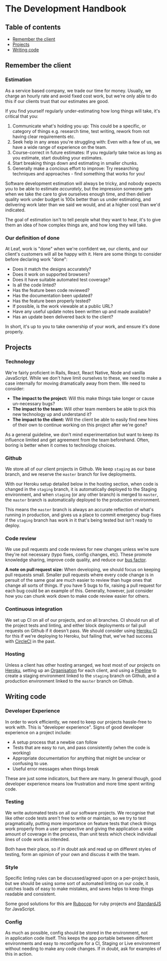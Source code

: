 # The Development Handbook

## Table of contents
- [Remember the client](#remember-the-client)
- [Projects](#projects)
- [Writing code](#writing-code)

## Remember the client

### Estimation
As a service based company, we trade our time for money. Usually, we charge an hourly rate and avoid fixed cost work, but we're only able to do this if our clients trust that our estimates are good.

If you find yourself regularly under-estimating how long things will take, it's critical that you:

 1. Communicate what's holding you up: This could be a specific, or category of things e.g. research time, test writing, rework from not having clear requirements etc.
 2. Seek help in any areas you're struggling with: Even with a few of us, we have a wide range of experience on the team.
 3. Course-correct in future estimates: If you regularly take twice as long as you estimate, start doubling your estimates.
 4. Start breaking things down and estimating in smaller chunks.
 5. Generally make a concious effort to improve: Try researching techniques and approaches - find something that works for you!

Software development estimation will always be tricky, and nobody expects you to be able to estimate _accurately_, but the impression someone gets when we take the care to give ourselves enough time, and then deliver quality work under budget is 100x better than us under estimating, and delivering work later than we said we would, and at a higher cost than we'd indicated.

The goal of estimation isn't to tell people what they want to hear, it's to give them an idea of how complex things are, and how long they will take.

### Our definition of done
At Leaf, work is "done" when we're confident we, our clients, and our client's customers will all be happy with it. Here are some things to consider before declaring work "done":

- Does it match the designs accurately?
- Does it work on supported browsers?
- Does it have suitable automated test coverage?
- Is all the code linted?
- Has the feature been code reviewed?
- Has the documentation been updated?
- Has the feature been properly tested?
- If possible, is the work viewable at a public URL?
- Have any useful update notes been written up and made available?
- Has an update been delivered back to the client?

In short, it's up to you to take ownership of your work, and ensure it's done properly.

## Projects

### Technology
We're fairly proficient in Rails, React, React Native, Node and vanilla JavaScript. While we don't have limit ourselves to these, we need to make a case internally for moving dramatically away from them. We need to consider:

 - **The impact to the project:** Will this make things take longer or cause un-necessary bugs?
 - **The impact to the team:** Will other team members be able to pick this new technology up and understand it?
 - **The impact to the client:** Will the client be able to easily find new hires of their own to continue working on this project after we're gone?

As a general guideline, we don't mind experimentation but want to keep its influence limited and get agreement from the team beforehand. Often, boring is better when it comes to technology choices.

### Github
We store all of our client projects in Github. We keep `staging` as our base branch, and we reserve the `master` branch for live deployments.

With our Heroku setup detailed below in the hosting section, when code is changed in the `staging` branch, it is automatically deployed to the Staging environment, and when `staging` (or any other branch) is merged to `master`, the `master` branch is automatically deployed to the production environment.

This means the `master` branch is always an accurate reflection of what's running in production, and gives us a place to commit emergency bug-fixes if the `staging` branch has work in it that's being tested but isn't ready to deploy.

### Code review
We use pull requests and code reviews for new changes unless we're sure they're not necessary (typo fixes, config changes, etc). These promote knowledge sharing, improve code quality, and reduce our [bus factor](https://en.wikipedia.org/wiki/Bus_factor).

**A note on pull request size:** When developing, we should focus on keeping pull requests small. Smaller pull requests where every code change is in persuit of the same goal are much easier to review than huge ones that change all sorts of things. If you have 5 bugs to fix, raising a pull request for each bug could be an example of this. Generally, however, just consider how you can chunk work down to make code review easier for others.

### Continuous integration
We set up CI on all of our projects, and on all branches. CI should run all of the project tests and linting, and either block deployments or fail pull requests on Github if it doesn't pass. We should consider using [Heroku CI](https://devcenter.heroku.com/articles/heroku-ci) for this if we're deploying to Heroku, but failing that, we've had success with [CircleCI](https://circleci.com) in the past.

### Hosting
Unless a client has other hosting arranged, we host most of our projects on [Heroku](http://heroku.com), setting up an [Organisation](https://devcenter.heroku.com/articles/org-users-access) for each client, and using a [Pipeline](https://devcenter.heroku.com/articles/pipelines) to create a staging environment linked to the `staging` branch on Github, and a production environment linked to the `master` branch on Github.


## Writing code

### Developer Experience
In order to work efficiently, we need to keep our projects hassle-free to work with. This is "developer experience". Signs of good developer experience on a project include:

 - A setup process that a newbie can follow
 - Tests that are easy to run, and pass consistently (when the code is working)
 - Appropriate documentation for anything that might be unclear or confusing to use.
 - Useful error messages when things break

These are just some indicators, but there are many. In general though, good developer experience means low frustration and more time spent writing code.

### Testing
We write automated tests on all our software projects. We recognise that like other code tests aren't free to write or maintain, so we try to test pragmatically, putting more importance on feature tests that check things work properly from a user perspective and giving the application a wide amount of coverage in the process, than unit tests which check individual lines of code work as intended.

Both have their place, so if in doubt ask and read up on different styles of testing, form an opinion of your own and discuss it with the team.

### Style
Specific linting rules can be discussed/agreed upon on a per-project basis, but we should be using some sort of automated linting on our code, it catches loads of easy to make mistakes, and saves helps to keep things readable and consistent.

Some good solutions for this are [Rubocop](https://github.com/rubocop-hq/rubocop) for ruby projects and [StandardJS](https://standardjs.com) for JavaScript.

### Config
As much as possible, config should be stored in the environment, not in application code itself. This keeps the app portable between different environments and easy to reconfigure for a CI, Staging or Live environment without needing to make any code changes. If in doubt, ask for examples of this in action.
